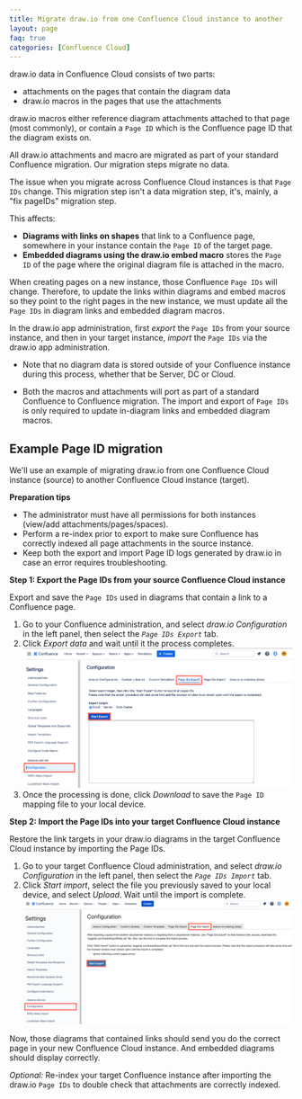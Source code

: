 ```yaml
---
title: Migrate draw.io from one Confluence Cloud instance to another
layout: page
faq: true
categories: [Confluence Cloud]
---
```


draw.io data in Confluence Cloud consists of two parts:

* attachments on the pages that contain the diagram data
* draw.io macros in the pages that use the attachments

draw.io macros either reference diagram attachments attached to that page (most commonly), or contain a ``Page ID`` which is the Confluence page ID that the diagram exists on.

All draw.io attachments and macro are migrated as part of your standard Confluence migration. Our migration steps migrate no data.

The issue when you migrate across Confluence Cloud instances is that ``Page IDs`` change. This migration step isn't a data migration step, it's, mainly, a "fix pageIDs" migration step.

This affects:
* **Diagrams with links on shapes** that link to a Confluence page, somewhere in your instance contain the ``Page ID`` of the target page. 
* **Embedded diagrams using the draw.io embed macro** stores the ``Page ID`` of the page where the original diagram file is attached in the macro.

When creating pages on a new instance, those Confluence ``Page IDs`` will change. Therefore, to update the links within diagrams and embed macros so they point to the right pages in the new instance, we must update all the ``Page IDs`` in diagram links and embedded diagram macros. 

In the draw.io app administration, first _export_ the ``Page IDs`` from your source instance, and then in your target instance, _import_ the ``Page IDs`` via the draw.io app administration. 

* Note that no diagram data is stored outside of your Confluence instance during this process, whether that be Server, DC or Cloud.

* Both the macros and attachments will port as part of a standard Confluence to Confluence migration. The import and export of ``Page IDs`` is only required to update in-diagram links and embedded diagram macros.


## Example Page ID migration

We'll use an example of migrating draw.io from one Confluence Cloud instance (source) to another Confluence Cloud instance (target).

**Preparation tips** 
* The administrator must have all permissions for both instances (view/add attachments/pages/spaces). 
* Perform a re-index prior to export to make sure Confluence has correctly indexed all page attachments in the source instance.
* Keep both the export and import Page ID logs generated by draw.io in case an error requires troubleshooting.

**Step 1: Export the Page IDs from your source Confluence Cloud instance**

Export and save the ``Page IDs`` used in diagrams that contain a link to a Confluence page.

1. Go to your Confluence administration, and select _draw.io Configuration_ in the left panel, then select the _``Page IDs Export``_ tab.
2. Click _Export data_ and wait until it the process completes.
<br /><img src="/assets/img/blog/confluence-cloud-export-pageids.png" style="max-width:100%;height:auto;" alt="To make sure links in diagrams continue to work, export the page IDs from Confluence to correctly migrate">
1. Once the processing is done, click _Download_ to save the ``Page ID`` mapping file to your local device.

**Step 2: Import the Page IDs into your target Confluence Cloud instance**

Restore the link targets in your draw.io diagrams in the target Confluence Cloud instance by importing the Page IDs.

1. Go to your target Confluence Cloud administration, and select _draw.io Configuration_ in the left panel, then select the _``Page IDs Import``_ tab.
2. Click _Start import_, select the file you previously saved to your local device, and select _Upload_. Wait until the import is complete.
<br /><img src="/assets/img/blog/confluence-cloud-import-pageids.png" style="max-width:100%;height:auto;" alt="Import draw.io diagram data from another Confluence Cloud instance">

Now, those diagrams that contained links should send you do the correct page in your new Confluence Cloud instance. And embedded diagrams should display correctly.

_Optional:_ Re-index your target Confluence instance after importing the draw.io ``Page IDs`` to double check that attachments are correctly indexed.